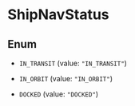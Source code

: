 

# ShipNavStatus

## Enum


* `IN_TRANSIT` (value: `"IN_TRANSIT"`)

* `IN_ORBIT` (value: `"IN_ORBIT"`)

* `DOCKED` (value: `"DOCKED"`)



